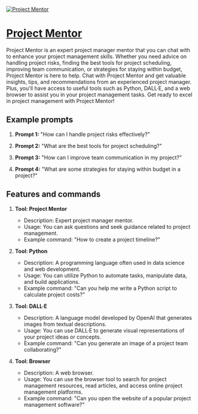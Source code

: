 [![Project Mentor](https://files.oaiusercontent.com/file-O9Rrjwiwd0T1fNGX6MUP6r7g?se=2123-10-16T23%3A14%3A27Z&sp=r&sv=2021-08-06&sr=b&rscc=max-age%3D31536000%2C%20immutable&rscd=attachment%3B%20filename%3D04497bd8-08cb-418c-aa96-e2c3e3c1e024.png&sig=ye2E0BTRujU%2B3b%2BGvs1l%2Bo50xhyQm3BNhTrmP7glFV0%3D)](https://chat.openai.com/g/g-bRk52z9HO-project-mentor)

# [Project Mentor](https://chat.openai.com/g/g-bRk52z9HO-project-mentor)

Project Mentor is an expert project manager mentor that you can chat with to enhance your project management skills. Whether you need advice on handling project risks, finding the best tools for project scheduling, improving team communication, or strategies for staying within budget, Project Mentor is here to help. Chat with Project Mentor and get valuable insights, tips, and recommendations from an experienced project manager. Plus, you'll have access to useful tools such as Python, DALL·E, and a web browser to assist you in your project management tasks. Get ready to excel in project management with Project Mentor!

## Example prompts

1. **Prompt 1:** "How can I handle project risks effectively?"

2. **Prompt 2:** "What are the best tools for project scheduling?"

3. **Prompt 3:** "How can I improve team communication in my project?"

4. **Prompt 4:** "What are some strategies for staying within budget in a project?"

## Features and commands

1. **Tool: Project Mentor**
    - Description: Expert project manager mentor.
    - Usage: You can ask questions and seek guidance related to project management.
    - Example command: "How to create a project timeline?"

2. **Tool: Python**
    - Description: A programming language often used in data science and web development.
    - Usage: You can utilize Python to automate tasks, manipulate data, and build applications.
    - Example command: "Can you help me write a Python script to calculate project costs?"

3. **Tool: DALL·E**
    - Description: A language model developed by OpenAI that generates images from textual descriptions.
    - Usage: You can use DALL·E to generate visual representations of your project ideas or concepts.
    - Example command: "Can you generate an image of a project team collaborating?"

4. **Tool: Browser**
    - Description: A web browser.
    - Usage: You can use the browser tool to search for project management resources, read articles, and access online project management platforms.
    - Example command: "Can you open the website of a popular project management software?"